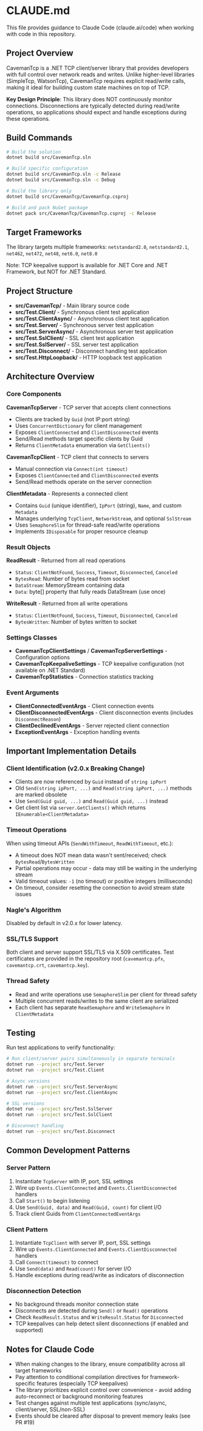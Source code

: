 # CLAUDE.md

This file provides guidance to Claude Code (claude.ai/code) when working with code in this repository.

## Project Overview

CavemanTcp is a .NET TCP client/server library that provides developers with full control over network reads and writes. Unlike higher-level libraries (SimpleTcp, WatsonTcp), CavemanTcp requires explicit read/write calls, making it ideal for building custom state machines on top of TCP.

**Key Design Principle**: This library does NOT continuously monitor connections. Disconnections are typically detected during read/write operations, so applications should expect and handle exceptions during these operations.

## Build Commands

```bash
# Build the solution
dotnet build src/CavemanTcp.sln

# Build specific configuration
dotnet build src/CavemanTcp.sln -c Release
dotnet build src/CavemanTcp.sln -c Debug

# Build the library only
dotnet build src/CavemanTcp/CavemanTcp.csproj

# Build and pack NuGet package
dotnet pack src/CavemanTcp/CavemanTcp.csproj -c Release
```

## Target Frameworks

The library targets multiple frameworks: `netstandard2.0`, `netstandard2.1`, `net462`, `net472`, `net48`, `net6.0`, `net8.0`

Note: TCP keepalive support is available for .NET Core and .NET Framework, but NOT for .NET Standard.

## Project Structure

- **src/CavemanTcp/** - Main library source code
- **src/Test.Client/** - Synchronous client test application
- **src/Test.ClientAsync/** - Asynchronous client test application
- **src/Test.Server/** - Synchronous server test application
- **src/Test.ServerAsync/** - Asynchronous server test application
- **src/Test.SslClient/** - SSL client test application
- **src/Test.SslServer/** - SSL server test application
- **src/Test.Disconnect/** - Disconnect handling test application
- **src/Test.HttpLoopback/** - HTTP loopback test application

## Architecture Overview

### Core Components

**CavemanTcpServer** - TCP server that accepts client connections
- Clients are tracked by `Guid` (not IP:port string)
- Uses `ConcurrentDictionary` for client management
- Exposes `ClientConnected` and `ClientDisconnected` events
- Send/Read methods target specific clients by Guid
- Returns `ClientMetadata` enumeration via `GetClients()`

**CavemanTcpClient** - TCP client that connects to servers
- Manual connection via `Connect(int timeout)`
- Exposes `ClientConnected` and `ClientDisconnected` events
- Send/Read methods operate on the server connection

**ClientMetadata** - Represents a connected client
- Contains `Guid` (unique identifier), `IpPort` (string), `Name`, and custom `Metadata`
- Manages underlying `TcpClient`, `NetworkStream`, and optional `SslStream`
- Uses `SemaphoreSlim` for thread-safe read/write operations
- Implements `IDisposable` for proper resource cleanup

### Result Objects

**ReadResult** - Returned from all read operations
- `Status`: `ClientNotFound`, `Success`, `Timeout`, `Disconnected`, `Canceled`
- `BytesRead`: Number of bytes read from socket
- `DataStream`: MemoryStream containing data
- `Data`: byte[] property that fully reads DataStream (use once)

**WriteResult** - Returned from all write operations
- `Status`: `ClientNotFound`, `Success`, `Timeout`, `Disconnected`, `Canceled`
- `BytesWritten`: Number of bytes written to socket

### Settings Classes

- **CavemanTcpClientSettings** / **CavemanTcpServerSettings** - Configuration options
- **CavemanTcpKeepaliveSettings** - TCP keepalive configuration (not available on .NET Standard)
- **CavemanTcpStatistics** - Connection statistics tracking

### Event Arguments

- **ClientConnectedEventArgs** - Client connection events
- **ClientDisconnectedEventArgs** - Client disconnection events (includes `DisconnectReason`)
- **ClientDeclinedEventArgs** - Server rejected client connection
- **ExceptionEventArgs** - Exception handling events

## Important Implementation Details

### Client Identification (v2.0.x Breaking Change)
- Clients are now referenced by `Guid` instead of `string ipPort`
- Old `Send(string ipPort, ...)` and `Read(string ipPort, ...)` methods are marked obsolete
- Use `Send(Guid guid, ...)` and `Read(Guid guid, ...)` instead
- Get client list via `server.GetClients()` which returns `IEnumerable<ClientMetadata>`

### Timeout Operations
When using timeout APIs (`SendWithTimeout`, `ReadWithTimeout`, etc.):
- A timeout does NOT mean data wasn't sent/received; check `BytesRead`/`BytesWritten`
- Partial operations may occur - data may still be waiting in the underlying stream
- Valid timeout values: `-1` (no timeout) or positive integers (milliseconds)
- On timeout, consider resetting the connection to avoid stream state issues

### Nagle's Algorithm
Disabled by default in v2.0.x for lower latency.

### SSL/TLS Support
Both client and server support SSL/TLS via X.509 certificates. Test certificates are provided in the repository root (`cavemantcp.pfx`, `cavemantcp.crt`, `cavemantcp.key`).

### Thread Safety
- Read and write operations use `SemaphoreSlim` per client for thread safety
- Multiple concurrent reads/writes to the same client are serialized
- Each client has separate `ReadSemaphore` and `WriteSemaphore` in `ClientMetadata`

## Testing

Run test applications to verify functionality:

```bash
# Run client/server pairs simultaneously in separate terminals
dotnet run --project src/Test.Server
dotnet run --project src/Test.Client

# Async versions
dotnet run --project src/Test.ServerAsync
dotnet run --project src/Test.ClientAsync

# SSL versions
dotnet run --project src/Test.SslServer
dotnet run --project src/Test.SslClient

# Disconnect handling
dotnet run --project src/Test.Disconnect
```

## Common Development Patterns

### Server Pattern
1. Instantiate `TcpServer` with IP, port, SSL settings
2. Wire up `Events.ClientConnected` and `Events.ClientDisconnected` handlers
3. Call `Start()` to begin listening
4. Use `Send(Guid, data)` and `Read(Guid, count)` for client I/O
5. Track client Guids from `ClientConnectedEventArgs`

### Client Pattern
1. Instantiate `TcpClient` with server IP, port, SSL settings
2. Wire up `Events.ClientConnected` and `Events.ClientDisconnected` handlers
3. Call `Connect(timeout)` to connect
4. Use `Send(data)` and `Read(count)` for server I/O
5. Handle exceptions during read/write as indicators of disconnection

### Disconnection Detection
- No background threads monitor connection state
- Disconnects are detected during `Send()` or `Read()` operations
- Check `ReadResult.Status` and `WriteResult.Status` for `Disconnected`
- TCP keepalives can help detect silent disconnections (if enabled and supported)

## Notes for Claude Code

- When making changes to the library, ensure compatibility across all target frameworks
- Pay attention to conditional compilation directives for framework-specific features (especially TCP keepalives)
- The library prioritizes explicit control over convenience - avoid adding auto-reconnect or background monitoring features
- Test changes against multiple test applications (sync/async, client/server, SSL/non-SSL)
- Events should be cleared after disposal to prevent memory leaks (see PR #19)
